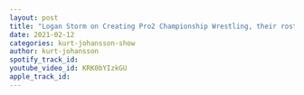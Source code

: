 ```yaml
---
layout: post
title: "Logan Storm on Creating Pro2 Championship Wrestling, their roster and their divisions"
date: 2021-02-12
categories: kurt-johansson-show
author: kurt-johansson
spotify_track_id: 
youtube_video_id: KRK0bYIzkGU
apple_track_id: 
---
```

